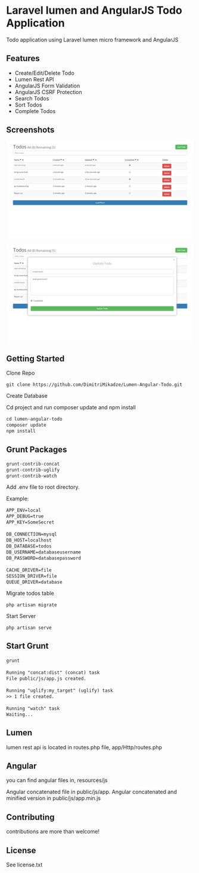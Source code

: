 # Laravel lumen and AngularJS Todo Application

Todo application using Laravel lumen micro framework and AngularJS

## Features

- Create/Edit/Delete Todo
- Lumen Rest API
- AngularJS Form Validation
- AngularJS CSRF Protection
- Search Todos
- Sort Todos
- Complete Todos

## Screenshots

![Alt text](/public/images/todos_all.png?raw=true)

![Alt text](/public/images/update_todo.png)

## Getting Started

Clone Repo

````
git clone https://github.com/DimitriMikadze/Lumen-Angular-Todo.git
````

Create Database

Cd project and run composer update and npm install

````
cd lumen-angular-todo
composer update 
npm install
````

## Grunt Packages

````
grunt-contrib-concat
grunt-contrib-uglify
grunt-contrib-watch
````

Add .env file to root directory. 

Example: 

````
APP_ENV=local
APP_DEBUG=true
APP_KEY=SomeSecret

DB_CONNECTION=mysql
DB_HOST=localhost
DB_DATABASE=todos
DB_USERNAME=databaseusername
DB_PASSWORD=databasepassword

CACHE_DRIVER=file
SESSION_DRIVER=file
QUEUE_DRIVER=database
````

Migrate todos table

````
php artisan migrate
````

Start Server

````
php artisan serve
````

## Start Grunt

````
grunt

Running "concat:dist" (concat) task
File public/js/app.js created.

Running "uglify:my_target" (uglify) task
>> 1 file created.

Running "watch" task
Waiting...
````

## Lumen 

lumen rest api is located in routes.php file, app/Http/routes.php

## Angular

you can find angular files in, resources/js

Angular concatenated file in public/js/app.
Angular concatenated and minified version in public/js/app.min.js

## Contributing

contributions are more than welcome!

## License

See license.txt